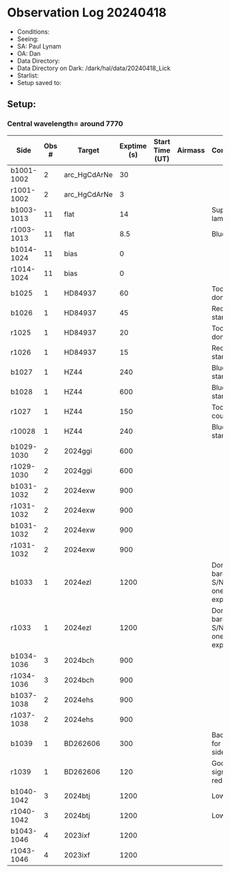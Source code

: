 # Observation Log 20240418

* Conditions: 
* Seeing: 
* SA: Paul Lynam
* OA: Dan
* Data Directory: 
* Data Directory on Dark: /dark/hal/data/20240418_Lick
* Starlist: 
* Setup saved to: 

## Setup: 

    
### Central wavelength= around 7770


| Side | Obs #     | Target    | Exptime (s) | Start Time (UT) | Airmass | Comments                                                   |
|------|-----------|-----------|-------------|-----------------|---------|------------------------------------------------------------|
|b1001-1002|2|arc_HgCdArNe      |30| |||
|r1001-1002|2|arc_HgCdArNe      |3| |||
|b1003-1013|11|flat      |14| ||Superblue lamp at 80|
|r1003-1013|11|flat      |8.5| ||Blue lamp|
|b1014-1024|11|bias      |0| |||
|r1014-1024|11|bias      |0| |||
|b1025|1|HD84937      |60| ||Too long, don't use|
|b1026|1|HD84937      |45| ||Red standard|
|r1025|1|HD84937      |20| ||Too long, don't use|
|r1026|1|HD84937      |15| ||Red standard|
|b1027|1|HZ44      |240| ||Blue standard|
|b1028|1|HZ44      |600| ||Blue standard|
|r1027|1|HZ44      |150| ||Too low counts|
|r10028|1|HZ44      |240| ||Blue standard|
|b1029-1030|2|2024ggi      |600| |||
|r1029-1030|2|2024ggi      |600| |||
|b1031-1032|2|2024exw      |900| |||
|r1031-1032|2|2024exw      |900| |||
|b1031-1032|2|2024exw      |900| |||
|r1031-1032|2|2024exw      |900| |||
|b1033|1|2024ezl      |1200| ||Don't use, barely any S/N after one exposure|
|r1033|1|2024ezl      |1200| ||Don't use, barely any S/N after one exposure|
|b1034-1036|3|2024bch      |900| |||
|r1034-1036|3|2024bch      |900| |||
|b1037-1038|2|2024ehs      |900| |||
|r1037-1038|2|2024ehs      |900| |||
|b1039|1|BD262606      |300| ||Bad signal for blue side|
|r1039|1|BD262606      |120| ||Good signal for red side|
|b1040-1042|3|2024btj      |1200| ||Low S/N|
|r1040-1042|3|2024btj      |1200| ||Low S/N|
|b1043-1046|4|2023ixf      |1200| |||
|r1043-1046|4|2023ixf      |1200| |||
